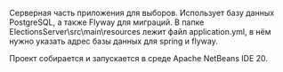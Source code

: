 Серверная часть приложения для выборов.
Использует базу данных PostgreSQL, а также Flyway для миграций.
В папке ElectionsServer\src\main\resources лежит файл application.yml, в нём нужно указать адрес базы данных для spring и flyway.

Проект собирается и запускается в среде Apache NetBeans IDE 20.
